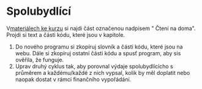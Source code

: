 # Spolubydlící

V[materiálech ke kurzu](http://nove.kodim.cz/czechitas/progr2-python/zaklady-programovani-2/slovniky-a-cykly) si najdi část označenou nadpisem " Čtení na doma". Projdi si text a části kódu, které jsou v kapitole.

1. Do nového programu si zkopíruj slovník a části kódu, které jsou na webu. Dále si zkopíruj ostatní části kódu a spusť program, aby sis ověřila, že funguje.
1. Uprav druhý cyklus tak, aby porovnal výdaje spolubydlícícho s průměrem a každému/každé z nich vypsal, kolik by měl doplatit nebo naopak dostat v rámci finančního vypořádání.
